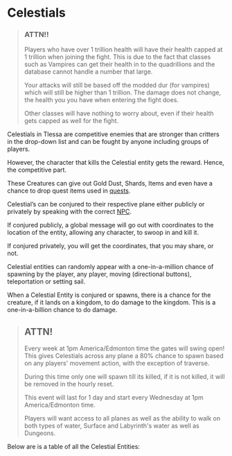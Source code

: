# Celestials

> ### ATTN!!
> 
> Players who have over 1 trillion health will have their health capped at 1 trillion when joining the fight.
> This is due to the fact that classes such as Vampires can get their health in to the quadrillions and the database cannot handle a number
> that large.
> 
> Your attacks will still be based off the modded dur (for vampires) which will still be higher than 1 trillion. The damage does not change, the health you
> you have when entering the fight does.
> 
> Other classes will have nothing to worry about, even if their health gets capped as well for the fight.

Celestials in Tlessa are competitive enemies that are stronger than critters in the drop-down list and can be fought by anyone
including groups of players.

However, the character that kills the Celestial entity gets the reward. Hence, the competitive part.

These Creatures can give out Gold Dust, Shards, Items and even have a chance to drop quest items used in [quests](/information/quests).

Celestial’s can be conjured to their respective plane either publicly or privately by speaking with the correct [NPC](/information/npcs).

If conjured publicly, a global message will go out with coordinates to the location of the entity, allowing any
character, to swoop in and kill it.

If conjured privately, you will get the coordinates, that you may share, or not.

Celestial entities can randomly appear with a one-in-a-million chance of spawning by the player, 
any player, moving (directional buttons), teleportation or setting sail. 

When a Celestial Entity is conjured or spawns, there is a chance for the creature, if it lands on a kingdom, to do damage to the kingdom.
This is a one-in-a-billion chance to do damage.

> ## ATTN!
> 
> Every week at 1pm America/Edmonton time the gates will swing open! This gives Celestials across any plane a 80%
> chance to spawn based on any players' movement action, with the exception of traverse.
> 
> During this time only one will spawn till its killed, if it is not killed, it will be removed in the hourly reset.
> 
> This event will last for 1 day and start every Wednesday at 1pm America/Edmonton time.
> 
> Players will want access to all planes as well as the ability to walk on  both types of water, Surface and Labyrinth's water as well as Dungeons.

Below are is a table of all the Celestial Entities:
